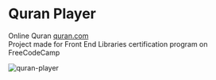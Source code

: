# Quran Player
Online Quran [quran.com](https://quran.com)
<br>
Project made for Front End Libraries certification program on FreeCodeCamp

![quran-player](https://i.ibb.co/02ymgHH/quran-player.jpg)
